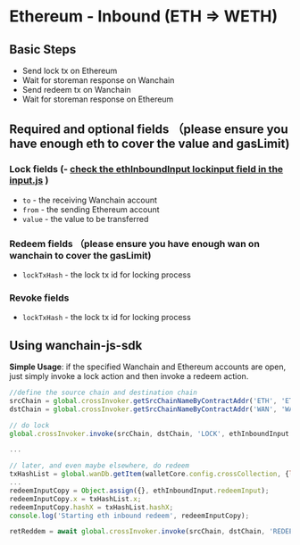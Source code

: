 # Ethereum - Inbound (ETH ⇒  WETH)

## Basic Steps

- Send lock tx on Ethereum
- Wait for storeman response on Wanchain
- Send redeem tx on Wanchain
- Wait for storeman response on Ethereum

## Required and optional fields （please ensure you have enough eth to cover the value and gasLimit)

### Lock fields (- [check the ethInboundInput lockinput field in the input.js](examples/conf/input.js) )

- `to` - the receiving Wanchain account
- `from` - the sending Ethereum account
- `value` - the value to be transferred

### Redeem fields （please ensure you have enough wan on wanchain to cover the gasLimit)

- `lockTxHash` - the lock tx id for locking process

### Revoke fields

- `lockTxHash` - the lock tx id for locking process

## Using wanchain-js-sdk

__Simple Usage__: if the specified Wanchain and Ethereum accounts are open,
just simply invoke a lock action and then invoke a redeem action.

```javascript
//define the source chain and destination chain
srcChain = global.crossInvoker.getSrcChainNameByContractAddr('ETH', 'ETH');
dstChain = global.crossInvoker.getSrcChainNameByContractAddr('WAN', 'WAN');

// do lock
global.crossInvoker.invoke(srcChain, dstChain, 'LOCK', ethInboundInput.lockInput);

...

// later, and even maybe elsewhere, do redeem
txHashList = global.wanDb.getItem(walletCore.config.crossCollection, {lockTxHash: lockTxHash});
...
redeemInputCopy = Object.assign({}, ethInboundInput.redeemInput);
redeemInputCopy.x = txHashList.x;
redeemInputCopy.hashX = txHashList.hashX;
console.log('Starting eth inbound redeem', redeemInputCopy);

retReddem = await global.crossInvoker.invoke(srcChain, dstChain, 'REDEEM', redeemInputCopy)

```

